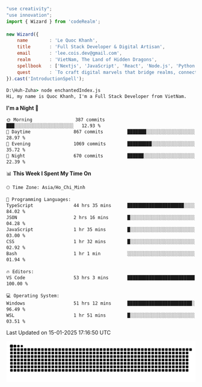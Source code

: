 <!--x axis divider-->

```js 
"use creativity";
"use innovation";
import { Wizard } from 'codeRealm';

new Wizard({
    name        : 'Le Quoc Khanh',
    title       : 'Full Stack Developer & Digital Artisan',
    email       : 'lee.cois.dev@gmail.com',
    realm       : 'VietNam, The Land of Hidden Dragons',
    spellbook   : ['Nextjs', 'JavaScript', 'React', 'Node.js', 'Python', 'Django', 'Cloud Services'],
    quest       : `To craft digital marvels that bridge realms, connect cultures, and bring imagination to life.`,
}).cast('IntroductionSpell');
```

```cmd
D:\Huh-Zuha> node enchantedIndex.js
Hi, my name is Quoc Khanh, I'm a Full Stack Developer from VietNam.
```
<!--START_SECTION:waka-->
**I'm a Night 🦉** 

```text
🌞 Morning                387 commits         ███░░░░░░░░░░░░░░░░░░░░░░   12.93 % 
🌆 Daytime                867 commits         ███████░░░░░░░░░░░░░░░░░░   28.97 % 
🌃 Evening                1069 commits        █████████░░░░░░░░░░░░░░░░   35.72 % 
🌙 Night                  670 commits         ██████░░░░░░░░░░░░░░░░░░░   22.39 % 
```


📊 **This Week I Spent My Time On** 

```text
🕑︎ Time Zone: Asia/Ho_Chi_Minh

💬 Programming Languages: 
TypeScript               44 hrs 35 mins      █████████████████████░░░░   84.02 % 
JSON                     2 hrs 16 mins       █░░░░░░░░░░░░░░░░░░░░░░░░   04.28 % 
JavaScript               1 hr 35 mins        █░░░░░░░░░░░░░░░░░░░░░░░░   03.00 % 
CSS                      1 hr 32 mins        █░░░░░░░░░░░░░░░░░░░░░░░░   02.92 % 
Bash                     1 hr 1 min          ░░░░░░░░░░░░░░░░░░░░░░░░░   01.94 % 

🔥 Editors: 
VS Code                  53 hrs 3 mins       █████████████████████████   100.00 % 

💻 Operating System: 
Windows                  51 hrs 12 mins      ████████████████████████░   96.49 % 
WSL                      1 hr 51 mins        █░░░░░░░░░░░░░░░░░░░░░░░░   03.51 % 
```


 Last Updated on 15-01-2025 17:16:50 UTC
<!--END_SECTION:waka-->
<picture>
  <source media="(prefers-color-scheme: dark)" srcset="https://raw.githubusercontent.com/leecois/leecois/output/github-contribution-grid-snake-dark.svg">
  <source media="(prefers-color-scheme: light)" srcset="https://raw.githubusercontent.com/leecois/leecois/output/github-contribution-grid-snake.svg">
  <img alt="github contribution grid snake animation" src="https://raw.githubusercontent.com/leecois/leecois/output/github-contribution-grid-snake.svg">
</picture>
